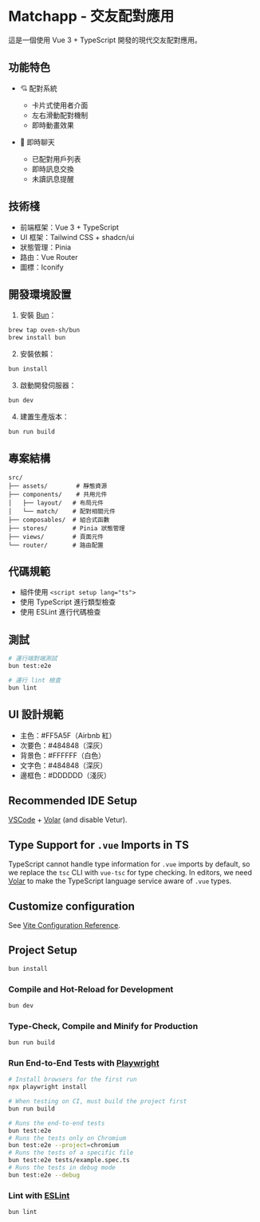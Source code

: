 # Matchapp - 交友配對應用

這是一個使用 Vue 3 + TypeScript 開發的現代交友配對應用。

## 功能特色

- 💘 配對系統

  - 卡片式使用者介面
  - 左右滑動配對機制
  - 即時動畫效果

- 💬 即時聊天
  - 已配對用戶列表
  - 即時訊息交換
  - 未讀訊息提醒

## 技術棧

- 前端框架：Vue 3 + TypeScript
- UI 框架：Tailwind CSS + shadcn/ui
- 狀態管理：Pinia
- 路由：Vue Router
- 圖標：Iconify

## 開發環境設置

1. 安裝 [Bun](https://bun.sh)：

```bash
brew tap oven-sh/bun
brew install bun
```

2. 安裝依賴：

```bash
bun install
```

3. 啟動開發伺服器：

```bash
bun dev
```

4. 建置生產版本：

```bash
bun run build
```

## 專案結構

```
src/
├── assets/        # 靜態資源
├── components/    # 共用元件
│   ├── layout/   # 布局元件
│   └── match/    # 配對相關元件
├── composables/  # 組合式函數
├── stores/       # Pinia 狀態管理
├── views/        # 頁面元件
└── router/       # 路由配置
```

## 代碼規範

- 組件使用 `<script setup lang="ts">`
- 使用 TypeScript 進行類型檢查
- 使用 ESLint 進行代碼檢查

## 測試

```bash
# 運行端對端測試
bun test:e2e

# 運行 lint 檢查
bun lint
```

## UI 設計規範

- 主色：#FF5A5F（Airbnb 紅）
- 次要色：#484848（深灰）
- 背景色：#FFFFFF（白色）
- 文字色：#484848（深灰）
- 邊框色：#DDDDDD（淺灰）

## Recommended IDE Setup

[VSCode](https://code.visualstudio.com/) + [Volar](https://marketplace.visualstudio.com/items?itemName=Vue.volar) (and disable Vetur).

## Type Support for `.vue` Imports in TS

TypeScript cannot handle type information for `.vue` imports by default, so we replace the `tsc` CLI with `vue-tsc` for type checking. In editors, we need [Volar](https://marketplace.visualstudio.com/items?itemName=Vue.volar) to make the TypeScript language service aware of `.vue` types.

## Customize configuration

See [Vite Configuration Reference](https://vite.dev/config/).

## Project Setup

```sh
bun install
```

### Compile and Hot-Reload for Development

```sh
bun dev
```

### Type-Check, Compile and Minify for Production

```sh
bun run build
```

### Run End-to-End Tests with [Playwright](https://playwright.dev)

```sh
# Install browsers for the first run
npx playwright install

# When testing on CI, must build the project first
bun run build

# Runs the end-to-end tests
bun test:e2e
# Runs the tests only on Chromium
bun test:e2e --project=chromium
# Runs the tests of a specific file
bun test:e2e tests/example.spec.ts
# Runs the tests in debug mode
bun test:e2e --debug
```

### Lint with [ESLint](https://eslint.org/)

```sh
bun lint
```
